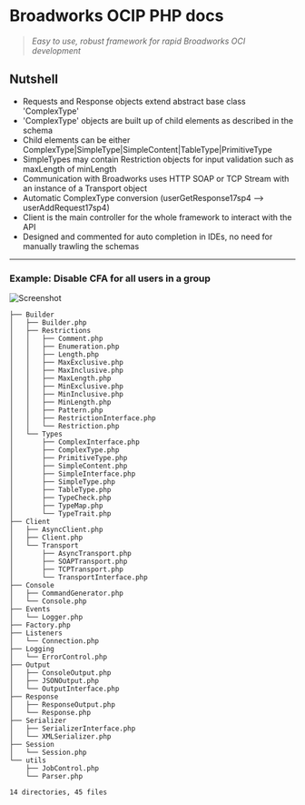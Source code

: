# Broadworks OCIP PHP docs

> *Easy to use, robust framework for rapid Broadworks OCI development*

## Nutshell

* Requests and Response objects extend abstract base class 'ComplexType'
* 'ComplexType' objects are built up of child elements as described in the schema
* Child elements can be either ComplexType|SimpleType|SimpleContent|TableType|PrimitiveType
* SimpleTypes may contain Restriction objects for input validation such as maxLength of minLength
* Communication with Broadworks uses HTTP SOAP or TCP Stream with an instance of a Transport object
* Automatic ComplexType conversion (userGetResponse17sp4 --> userAddRequest17sp4)
* Client is the main controller for the whole framework to interact with the API
* Designed and commented for auto completion in IDEs, no need for manually trawling the schemas

----------

### Example: Disable CFA for all users in a group
![Screenshot](img/cfa-allingroup.gif)


```
├── Builder
│   ├── Builder.php
│   ├── Restrictions
│   │   ├── Comment.php
│   │   ├── Enumeration.php
│   │   ├── Length.php
│   │   ├── MaxExclusive.php
│   │   ├── MaxInclusive.php
│   │   ├── MaxLength.php
│   │   ├── MinExclusive.php
│   │   ├── MinInclusive.php
│   │   ├── MinLength.php
│   │   ├── Pattern.php
│   │   ├── RestrictionInterface.php
│   │   └── Restriction.php
│   └── Types
│       ├── ComplexInterface.php
│       ├── ComplexType.php
│       ├── PrimitiveType.php
│       ├── SimpleContent.php
│       ├── SimpleInterface.php
│       ├── SimpleType.php
│       ├── TableType.php
│       ├── TypeCheck.php
│       ├── TypeMap.php
│       └── TypeTrait.php
├── Client
│   ├── AsyncClient.php
│   ├── Client.php
│   └── Transport
│       ├── AsyncTransport.php
│       ├── SOAPTransport.php
│       ├── TCPTransport.php
│       └── TransportInterface.php
├── Console
│   ├── CommandGenerator.php
│   └── Console.php
├── Events
│   └── Logger.php
├── Factory.php
├── Listeners
│   └── Connection.php
├── Logging
│   └── ErrorControl.php
├── Output
│   ├── ConsoleOutput.php
│   ├── JSONOutput.php
│   └── OutputInterface.php
├── Response
│   ├── ResponseOutput.php
│   └── Response.php
├── Serializer
│   ├── SerializerInterface.php
│   └── XMLSerializer.php
├── Session
│   └── Session.php
└── utils
    ├── JobControl.php
    └── Parser.php

14 directories, 45 files
```
